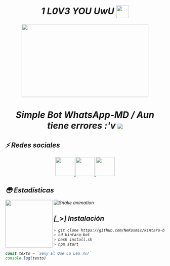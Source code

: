 <h1 align="center"><i>1 L0V3 YOU UwU <img src="https://c.tenor.com/eaDPAe9OLSoAAAAd/cat-kissing.gif" width="40px"  align="center"> </h1>
 <P align="center">
<img src="https://c.tenor.com/D2H0hPltOdYAAAAM/golden-boy-fake-keyboard-programing-coding-paper-book.gif" width="400" height="230"/>
</p>

<h1 align="center">Simple Bot WhatsApp-MD / Aun tiene errores :'v <img src="https://user-images.githubusercontent.com/77204223/121404250-0f8cec00-c95c-11eb-9cec-41e9c5a42ef6.gif"></h1>

<h2>⚡ <i>Redes sociales </h2> 
</a> 
<P align="center">
<a href="https://youtu.be/ed-6VSF-GGc" target="_blank">
  <img src="https://i.ibb.co/LCk0CBn/IMG-20220124-182727.jpg" width="60px" height="60px">
</a>
</a> 
<a href="https://vm.tiktok.com/ZML8dceJM/" target="_blank">
  <img src="https://i.ibb.co/cyPxrSf/Pics-Art-01-24-06-43-00.jpg" width="60px" height="60px">
</a>
</a> 
<a href="https://fb.watch/aKXHiAP4hK/" target="_blank">
  <img src="https://i.ibb.co/Tvz406S/IMG-20220124-182133.jpg" width="60px" height="60px">
</a>

<h2>😳 <i>Estadísticas</i> </h2> 

<p align="center">
  <img align="left" height="150px" src="https://github-readme-stats.vercel.app/api?username=NeKosmic&theme=tokyonight&show_icons=true" />
</p>
 
  ![Snake animation](https://github.com/NeKosmic/NK-BOT/blob/main/culebrita.svg)
 
</div>

<h2>[_>] <i>Instalación </i> </h2> 

```bash
> git clone https://github.com/NeKosmic/kintaro-bot
> cd kintaro-bot
> bash install.sh
> npm start

```

```javascript
const texto = `Sexy El Que Lo Lea 7w7`
console.log(texto)
```

<br>
